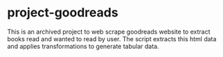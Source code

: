 # project-goodreads
This is an archived project to web scrape goodreads website to extract books read and wanted to read by user. The script extracts this html data and applies transformations to generate tabular data.
